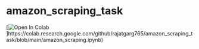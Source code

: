 # amazon_scraping_task

[![Open In Colab]([https://colab.research.google.com/github/rajatgarg765/amazon_scraping_task/blob/main/amazon_scraping.ipynb](https://colab.research.google.com/assets/colab-badge.svg))]https://colab.research.google.com/github/rajatgarg765/amazon_scraping_task/blob/main/amazon_scraping.ipynb)
